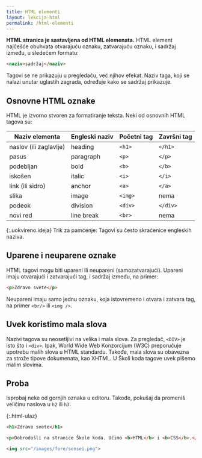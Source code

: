 ```yaml
---
title: HTML elementi
layout: lekcija-html
permalink: /html-elementi
---
```


**HTML stranica je sastavljena od HTML elemenata.** HTML element najčešće obuhvata otvarajuću oznaku, zatvarajuću oznaku, i sadržaj između, u sledećem formatu:

```html
<naziv>sadržaj</naziv>
```

Tagovi se ne prikazuju u pregledaču, već njihov efekat. Naziv taga, koji se nalazi unutar uglastih zagrada, određuje kako se sadržaj prikazuje.

## Osnovne HTML oznake

HTML je izvorno stvoren za formatiranje teksta. Neki od osnovnih HTML tagova su:

Naziv elementa | Engleski naziv | Početni tag | Završni tag
---------------|----------------|-------------|-----------
naslov (ili zaglavlje) | heading | `<h1>` | `</h1>`
pasus | paragraph | `<p>` | `</p>`
podebljan | bold | `<b>` | `</b>`
iskošen | italic | `<i>` |`</i>`
link (ili sidro) | anchor | `<a>` | `</a>`
slika | image | `<img>` | nema
podeok | division | `<div>` | `</div>`
novi red | line break | `<br>` | nema

{:.uokvireno.ideja}
Trik za pamćenje: Tagovi su često skraćenice engleskih naziva.

## Uparene i neuparene oznake

HTML tagovi mogu biti upareni ili neupareni (samozatvarajući). Upareni imaju otvarajući i zatvarajući tag, i sadržaj između, na primer:

```html
<p>Zdravo svete</p>
```

Neupareni imaju samo jednu oznaku, koja istovremeno i otvara i zatvara tag, na primer `<br/>` ili `<img />`.


## Uvek koristimo mala slova

Nazivi tagova su neosetljivi na velika i mala slova. Za pregledač, `<DIV>` je isto što i `<div>`. Ipak, World Wide Web Konzorcijum (W3C) preporučuje upotrebu malih slova u HTML standardu. Takođe, mala slova su obavezna za strože tipove dokumenata, kao XHTML. U Školi koda tagove uvek pišemo malim slovima.

## Proba

Isprobaj neke od gornjih oznaka u editoru. Takođe, pokušaj da promeniš veličinu naslova u `h2` ili `h3`.

{:.html-ulaz}
```html
<h1>Zdravo svete</h1>

<p>Dobrodošli na stranice Škole koda. Učimo <b>HTML</b> i <b>CSS</b>.</p>

<img src="/images/fore/sensei.png">
```
